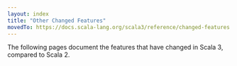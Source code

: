 ```yaml
---
layout: index
title: "Other Changed Features"
movedTo: https://docs.scala-lang.org/scala3/reference/changed-features.html
---
```


The following pages document the features that have changed in Scala 3, compared to Scala 2.
